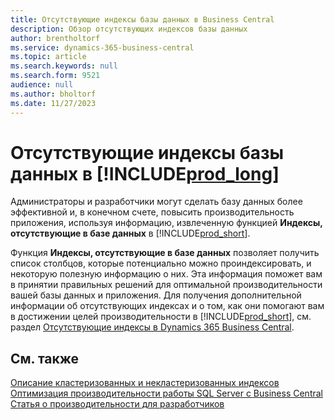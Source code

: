 ```yaml
---
title: Отсутствующие индексы базы данных в Business Central
description: Обзор отсутствующих индексов базы данных
author: brentholtorf
ms.service: dynamics-365-business-central
ms.topic: article
ms.search.keywords: null
ms.search.form: 9521
audience: null
ms.author: bholtorf
ms.date: 11/27/2023
---
```


# <a name="database-missing-indexes-in-"></a>Отсутствующие индексы базы данных в [!INCLUDE[prod_long](includes/prod_long.md)]

Администраторы и разработчики могут сделать базу данных более эффективной и, в конечном счете, повысить производительность приложения, используя информацию, извлеченную функцией **Индексы, отсутствующие в базе данных** в [!INCLUDE[prod_short](includes/prod_short.md)].

Функция **Индексы, отсутствующие в базе данных** позволяет получить список столбцов, которые потенциально можно проиндексировать, и некоторую полезную информацию о них. Эта информация поможет вам в принятии правильных решений для оптимальной производительности вашей базы данных и приложения. Для получения дополнительной информации об отсутствующих индексах и о том, как они помогают вам в достижении целей производительности в [!INCLUDE[prod_short](includes/prod_short.md)], см. раздел [Отсутствующие индексы в Dynamics 365 Business Central](/dynamics365/business-central/dev-itpro/administration/database-missing-indexes).

## <a name="see-also"></a>См. также

[Описание кластеризованных и некластеризованных индексов](/sql/relational-databases/indexes/clustered-and-nonclustered-indexes-described)  
[Оптимизация производительности работы SQL Server с Business Central](/dynamics365/business-central/dev-itpro/administration/optimize-sql-server-performance)  
[Статья о производительности для разработчиков](/dynamics365/business-central/dev-itpro/performance/performance-developer)  
